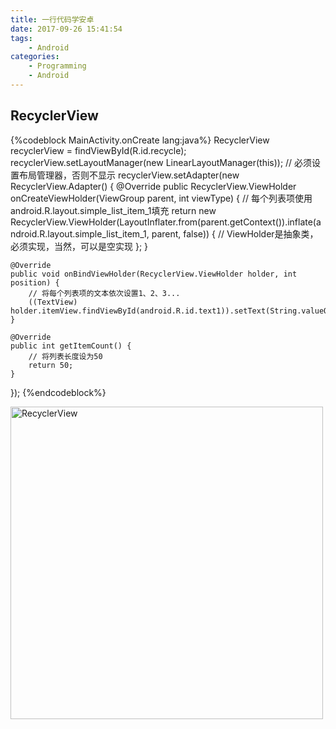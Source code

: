 ```yaml
---
title: 一行代码学安卓
date: 2017-09-26 15:41:54
tags:
	- Android
categories:
	- Programming
	- Android
---
```


## RecyclerView

{%codeblock MainActivity.onCreate lang:java%}
RecyclerView recyclerView = findViewById(R.id.recycle);
recyclerView.setLayoutManager(new LinearLayoutManager(this)); // 必须设置布局管理器，否则不显示
recyclerView.setAdapter(new RecyclerView.Adapter() {
    @Override
    public RecyclerView.ViewHolder onCreateViewHolder(ViewGroup parent, int viewType) {
        // 每个列表项使用android.R.layout.simple_list_item_1填充
        return new RecyclerView.ViewHolder(LayoutInflater.from(parent.getContext()).inflate(android.R.layout.simple_list_item_1, parent, false)) {
            // ViewHolder是抽象类，必须实现，当然，可以是空实现
        };
    }

    @Override
    public void onBindViewHolder(RecyclerView.ViewHolder holder, int position) {
        // 将每个列表项的文本依次设置1、2、3...
        ((TextView) holder.itemView.findViewById(android.R.id.text1)).setText(String.valueOf(position));
    }

    @Override
    public int getItemCount() {
        // 将列表长度设为50
        return 50;
    }
});
{%endcodeblock%}

<!--more-->

<img src="/images/20170926-android-in-on-line-1.png" alt="RecyclerView" width="500px" />

